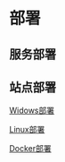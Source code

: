 # 部署

## 服务部署

## 站点部署

[Widows部署](/Deploy/windows/ncf-website.html)

[Linux部署](/Deploy/linux/ncf-website.html)

[Docker部署](/Deploy/docker/ncf-website.html)
